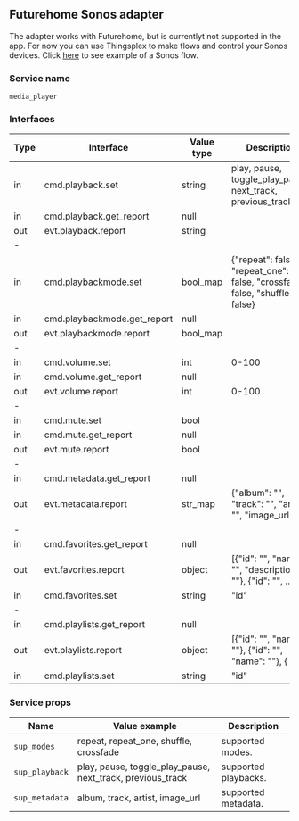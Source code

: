 ## Futurehome Sonos adapter
The adapter works with Futurehome, but is currentlyt not supported in the app. For now you can use Thingsplex to make flows and control your Sonos devices. 
Click [here](https://github.com/thingsplex/sonos-ad/blob/master/sonos_flow_example.json) to see example of a Sonos flow. 

### Service name
`media_player`
### Interfaces
Type        | Interface                         | Value type        | Description
------------|---------------------------        |-------------------|-------
in          | cmd.playback.set                  | string            | play, pause, toggle_play_pause, next_track, previous_track
in          | cmd.playback.get_report           | null              |
out         | evt.playback.report               | string            |
-|||
in          | cmd.playbackmode.set              | bool_map          | {"repeat": false, "repeat_one": false, "crossfade": false, "shuffle": false}
in          | cmd.playbackmode.get_report       | null              | 
out         | evt.playbackmode.report           | bool_map          |
-|||
in          | cmd.volume.set                    | int               | 0-100
in          | cmd.volume.get_report             | null              |
out         | evt.volume.report                 | int               | 0-100
-|||
in          | cmd.mute.set                      | bool              |
in          | cmd.mute.get_report               | null              |
out         | evt.mute.report                   | bool              |
-|||
in          | cmd.metadata.get_report           | null              | 
out         | evt.metadata.report               | str_map           | {"album": "", "track": "", "artist": "", "image_url": ""}
-|||
in          | cmd.favorites.get_report          | null              | 
out         | evt.favorites.report              | object            | [{"id": "", "name": "", "description: ""}, {"id": "", ..}]
in          | cmd.favorites.set                 | string            | "id"
-|||
in          | cmd.playlists.get_report          | null              | 
out         | evt.playlists.report              | object            | [{"id": "", "name": ""}, {"id": "", "name": ""}, { ... }]
in          | cmd.playlists.set                 | string            | "id"

### Service props
Name           | Value example                                                      | Description
---------------|--------------------------------------------------------------------|-------
`sup_modes`    | repeat, repeat_one, shuffle, crossfade                             | supported modes. 
`sup_playback` | play, pause, toggle_play_pause, next_track, previous_track         | supported playbacks.
`sup_metadata` | album, track, artist, image_url                                    | supported metadata. 
